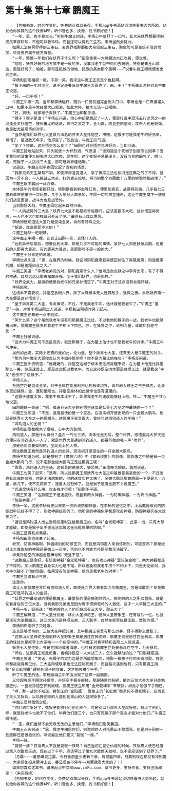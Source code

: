 # 第十集 第十七章 鹏魔王
        【告知书友，时代在变化，免费站点难以长存，手机app多书源站点切换看书大势所趋，站长给你推荐的这个换源APP，听书音色多、换源、找书都好使！】
       “一年，恩，也不算太长。”听到牛魔王的话，李杨心中暗舒了一口气，此次来妖界想要得到须灵草救玲玲，不但可以救玲玲，而且还可以得到三生石，李杨当然会努力。
       如果无法在冥界得到三生石，去鬼界找那酆都大帝借取三生石，那危险可是百倍千倍的增加，毕竟鬼界属于敌方阵营。
       “一年，整整一年我们在妖界干什么呢？”田刚拿着一大烤腿边大口吃着，便说着。
       “哈哈，妖界好玩的地方那不是一般的多，没事我老牛就带你们去玩玩，特别是青丘山那边，更是好玩了，哈哈，那可是狐族的领地，狐族的美女那个美啊~~~”说着牛魔王眼睛便发出光芒来。
       李杨和田刚相视一眼，不禁一笑，看来这牛魔王还真是个色胚啊。
       “接下来的一年时间里，说不定还要麻烦牛魔王大哥你了，来，干！”李杨举着酒杯对着牛魔王说道。
       “好，一口干啊！”
       牛魔王牛眼一亮，当即和李杨碰杯，随后一口便将酒完全倒入口中，李杨也是一口直接灌入口中，如果不是平常经常大口喝酒，如此大杯，根本无法一口喝掉。
       “好，爽快，有那猴子爽快了。”牛魔王当即拍手道。
       “猴子？猴子是谁？”李杨反问道，他心中却是想起了一人，便是传说中混沌五行之灵之一的混沌金灵孙悟空，按照蚩尤的话说，五行之灵之中，金为首，而且至阳至刚，攻击力也是最强，也是蚩尤最期待的对手。
       “当然是我们妖界七大圣最为出名的齐天大圣孙悟空，嘿嘿，这猴子可是我老牛的好兄弟，可惜了，最近数万年来，他却变了。”说到这，牛魔王叹气道。
       “变了？师伯，这孙悟空怎么变了？”田刚也对孙悟空充满好奇，当即问道。
       牛魔王猛地站起来，仰头就是一大杯烈酒，气愤道：“谁知道这个死猴子到底怎么回事？当年我和他没事便大碗喝酒大口吃肉，现在呢，这个死猴子总是闭关，没有当初的霸气了，想当初，死猴子一人挑战三大圣，那可是妖界佳话啊。”
       说道这，牛魔王似乎也回忆起了当初的场景。
       “我那兄弟天生桀骜不驯，即使拜师准提道人，学了佛宗之法也依旧是狂霸之气了不得，就因为一言不合，一人挑战三大圣，打的昏天暗地，将当初整个方圆数十万里的狮驼岭都砸烂了。”
       牛魔王眼中露出一丝兴奋。
       本体是牛的修炼者都好战，特别是看到鲜血等红色，便更加疯狂，战意特别强。几乎每七日魔云草原便举行一次比赛，几乎大部分人都参加，不顾一切的相互撞击，这让牛魔王麾下一族孩儿们战意更强，战斗力也愈加恐怖。
       当初那场大战，牛魔王回忆起来自然兴奋。
       “一人挑战另外三大圣？妖界七大圣不都是妖帝后期吗，应该差距不大吧，这孙悟空再厉害，一人也不大可能挑战另外三个吧。”田刚有点难以置信。
       李杨却是知道这大圣乃是混沌金灵，自然有特殊之处。
       “胡说，谁说差距不大的！”
       牛魔王陡然一瞪眼睛。
       这牛魔王牛眼一瞪，还真让田刚一突，真怪吓人的。
       “达到妖帝后期后，想要达到大尊，那是几乎不可能的事情。虽然七人同是妖帝后期，但是有的人距离大尊近，有的距离大尊远，差距那可不是一般的大。”
       牛魔王十分肯定的说道。
       李杨也点头道：“恩，在魔界的时候，我记得阴阳魔帝轻易便压制住了离檒魔帝，同是魔帝后期，却是差距如此之大。”
       牛魔王笑道：“李杨老弟说的对，阴阳魔帝什么人？他可是自血狱之中孕育出来，有了不得的神通，自然远远比那离檒魔帝强。至于我们妖界，也是同样。”
       “妖界论武力，最强的便是我老牛的兄弟孙悟空了。”牛魔王对于这点没有丝毫怀疑。
       李杨暗笑。
       这根本不需要说，孙悟空放眼六界，除了大尊根本无人是其敌手，强悍之极。自然妖界第一大圣便是这孙悟空了。
       “至于妖界第二大圣，有点难说，不过，不是我老牛吹，估计就是我老牛了。”牛魔王‘羞涩’一笑，对着李杨田刚二人说道，李杨和田刚顿时笑了起来。
       这牛魔王还真是一点不脸红。
       “笑什么笑？这个虽然我老牛没有和那鹏魔王比过，不过看他和猴子的一战，我老牛也能够猜出来，那鹏魔王最多和我老牛不相上下而已。哼，在妖界之中，说到力量，谁敢和我老牛比！”
       牛魔王狂傲说道。
       “这大力牛魔王可不是乱说的，就是那猴子，在力量上估计也不是我老牛的对手。”牛魔王牛气冲天。
       虽然如此说，实际上还真的是如此，论力量，整个妖界七大圣，还真无人是牛魔王的对手。
       “那为何牛魔王大哥你自认为不如孙悟空呢？你不是力量比他强吗？”李杨反问道。
       牛魔王摇头愤愤道：“他姥姥的，孙悟空这猴子根本无法用常理来说，在力量上他是比我差那么一筹，但是速度上，却是远远超过我老牛，而且这孙悟空肉体更是强悍无比，就是我这‘牛叉’也伤不了这猴子。”
       李杨点头。
       孙悟空乃是混沌金灵，对于金属性能量利用达到极致境界，自然融入锐金之气于体内，让身体更加强悍，金，至阳至刚也，孙悟空身体如此强悍也是有道理的。
       “这猴子速度太快，我老牛根本比不了，如果我老牛的速度能够赶上他，哼……”牛魔王不甘心地说道。
       田刚眼睛一亮道：“啊，难道齐天大圣的孙悟空速度是妖界七大圣之中最快的一个？”
       牛魔王当即道：“不是，速度最快的是一个变态，在混沌初开便出现的一只金翅大鹏鸟，也就是妖界七大圣之一的鹏魔王，这鹏魔王背景很大，曾经当过鸿钧道人的坐骑！”
       “鸿钧道人的坐骑？”
       李杨和田刚都瞪大了眼睛，心中大的骇然。
       鸿钧道人，那是什么身份？盘古一气化三清，肉体化蚩尤后，整个世界，感悟混沌大罗天道的便只有鸿钧道人一人了，就是六界大尊遇到鸿钧道人，都要恭敬的喊一声‘老师’。
       那是绝对需要仰视的，至高无上的人物。
       而这鹏魔王竟然是鸿钧道人的坐骑，混沌初开便诞生的一只金翅大鹏鸟。
       李杨不知道为何，却是想到了《魔神六绝》中《穿云梭雾》的影像，那影像之中便是有一只金翅大鹏鸟飞行，说不定那金翅大鹏鸟正是这鹏魔王呢！
       “乖乖，鸿钧道人的坐骑，这背景的确够大，够恐怖。”田刚睁大眼睛，骇然说道。
       牛魔王也笑了起来：“是啊，所以这鹏魔王是妖界七大圣之中最嚣张最高傲的一个，不过他也有高傲的资格，你是无法想象的，他的速度实在太快了，金翅大鹏鸟那翅膀扇一下便是几十万里，扇几下，便不见踪影了，速度太过恐怖了。就是猴子速度也赶不上鹏魔王。”
       “光速度快有什么用，攻击强才行呢！”田刚不平道。
       牛魔王笑道：“这鹏魔王不但速度快，而且有两大神器，一为防御神器，一为攻击神器。”
       “防御神器？”
       李杨一呆，这是李杨有史以来第一次听说防御神器，在李杨的记忆之中，上品魔器级别的防御战甲已经不得了了，别收神器级别的了。他所见的神器似乎都是攻击神器，防御神器实在太过罕见了。
       “据说是鸿钧道人出去游玩临走时送给鹏魔王的，名叫‘金光乾坤罩’，此罩一出，只有大尊才能破，即使是猴子出手也无法攻破这金光乾坤罩的防御。”
       牛魔王显得有点羡慕。
       李杨和田刚也羡慕了起来。
       老天，防御神器啊，神器级别的防御宝贝，而且是鸿钧道人亲自炼制的，可能差吗？那是绝对比大尊炼制的神器还要强上一点吧，否则也不可能令孙悟空都无法破了。
       毕竟孙悟空的神器金箍棒号称‘无坚不摧’。
       “这鹏魔王是命好，有防御神器‘金光乾坤罩’，也有攻击神器‘混沌破金枪’，两大神器都是了不得的，加上鹏魔王自身实力也是不错，所以也能和我老牛拼个不相上下，只是无论如何，我老牛也破不了他的防御。如果没有防御神器，他岂是我老牛的对手！”
       牛魔王显得有点气愤。
       这是命。
       谁让人家鹏魔王背后有鸿钧道人呢，即使是六界大尊有实力杀鹏魔王，可是谁敢呢？毕竟鹏魔王可是鸿钧道人的坐骑。
       “妖界之中最高傲的便是鹏魔王，最嚣张的便是狮驼岭的人。狮驼岭的人之所以嚣张，就是仗着身后的三位大圣，当初我那兄弟也是因为看不惯狮驼岭的人嚣张，这才一人单挑三大圣的。”
       李杨一听，疑惑道：“狮驼岭的人？他们身后有三大圣，那三大？”
       牛魔王解释道：“三大圣分别是：移山大圣狮驼王，驱神大圣野象王，还有最后一位，也就是浑天大圣鹏魔王。这三大圣乃是拜把兄弟，三人联手，自然在妖界纵横无敌，嚣张的很。”
       李杨和田刚听了只眨眼。
       还真是够恐怖的，三位大圣拜把兄弟，其中鹏魔王背景有那么厉害，怪不得那么嚣张了。
       “这移山大圣狮驼王和驱神大圣野象王都是居住在狮驼岭，鹏魔王则是居住在金悬岛，鹏魔王的住处也是妖界七大圣唯一一个在空中的。”牛魔王对着李杨和田刚二人叙说道。
       妖界七大圣住处，多是在陆地或者海底，也只有这鹏魔王住处是悬浮在空中，为金悬岛。
       “师伯，这鹏魔王如此厉害，当初孙悟空一人大战三人，怎么能够战的过？”田刚疑惑道。
       牛魔王笑道：“笑话，死猴子的实力岂是你所能想象的，他那一根棒子打的天崩地裂，狮驼岭都被砸得稀巴烂，三大圣即使联手也无法压制死猴子，而且每次遇到危机，只有鹏魔王用那‘金光乾坤罩’硬抗死猴子的攻击，这才勉强拼个平手。”
       听了牛魔王的话，李杨脑海之中不由出现了这样一副画面。
       三位超强高手围攻孙悟空，孙悟空手握金箍棒，那是随意的狂砸，砸的三位大圣大圣只能勉强应付，一旦被孙悟空抓到破绽，鹏魔王便立即用‘金光乾坤罩’来硬抗，如此才勉强平手而已。
       “哼，那一战你不知道，狮驼王的‘金阳瓶’，野象王的‘长虹索’都奈何不得死猴子，反而丢了夫人又折兵，以后狮驼岭的人遇到花果山的人就规矩多了。”
       牛魔王显然敬佩之极。
       “你们俩可听好了，死猴子能够对付他们三个，可是别以为那三大圣就好惹，惹火了他们，哼，就是我老牛也救不了你们，毕竟他们是三个，也只有死猴子那个变态才能对付他们。”牛魔王嘱托道。
       “一定，我们当然不会无缘无故的去惹他们。”李杨和田刚笑着道。
       牛魔王点头笑道：“恩，我老牛相信你们，狮驼岭的人对花果山不敢嚣张，但是对于别的一些族群还是很嚣张的，听说最近他们要灭‘餮虢’一族。”
       李杨一怔。
       “餮虢一族？铁锅真人不就是餮虢一族吗？自己当初在昆仑仙境的时候，铁锅真人便已经度过第八次散修天劫，现在过了千年，应该早过了第九次散修天劫吧，说不定应该到了妖界了。”
       （月票~~~~番茄爆发拉票，今日番茄至少更新三章，有可能四章，月票到现在都没有冲到第一，大家帮忙投月票冲上去，番茄现在不停写~~月票就看大家的了！）
       如果您喜欢这本书，请来起点中文网www.cmFu.com，章节更多，支持作者，支持正版阅读！（未完待续）
       【告知书友，时代在变化，免费站点难以长存，手机app多书源站点切换看书大势所趋，站长给你推荐的这个换源APP，听书音色多、换源、找书都好使！】